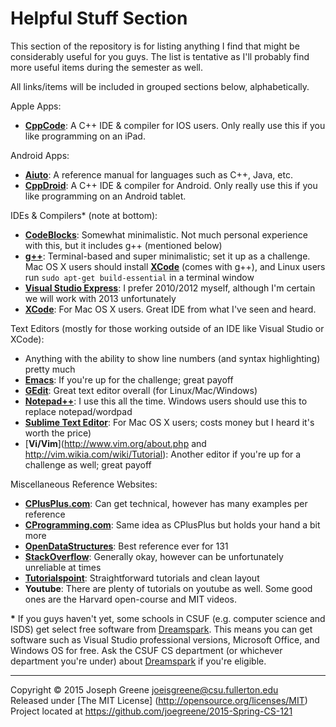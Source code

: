 Helpful Stuff Section
=====================

This section of the repository is for listing anything I find that might be considerably useful for you guys. The list is 
tentative as I'll probably find more useful items during the semester as well.

All links/items will be included in grouped sections below, alphabetically.

Apple Apps:
- [__CppCode__](https://itunes.apple.com/us/app/cppcode-offline-c-c++-ide/id936694712?mt=8): A C++ IDE & compiler for IOS users. Only really use this if you like programming on an iPad.

Android Apps:
- [__Aiuto__](https://play.google.com/store/apps/details?id=in.nishitp.aiuto&hl=en): A reference manual for languages such as C++, Java, etc.
- [__CppDroid__](https://play.google.com/store/apps/details?id=name.antonsmirnov.android.cppdroid&hl=en): A C++ IDE & compiler for Android. Only really use this if you like programming on an Android tablet.

IDEs & Compilers* (note at bottom):
- [__CodeBlocks__](http://www.codeblocks.org/): Somewhat minimalistic. Not much personal experience with this, but it includes g++ (mentioned below)
- [__g++__](http://www.horstmann.com/bigcpp/help/gnuwindows/): Terminal-based and super minimalistic; set it up as a challenge. Mac OS X users should install [__XCode__](https://developer.apple.com/xcode/) (comes with g++), and Linux users run `sudo apt-get build-essential` in a terminal window
- [__Visual Studio Express__](https://www.visualstudio.com/en-us/products/visual-studio-express-vs.aspx): I prefer 2010/2012 myself, although I'm certain we will work with 2013 unfortunately
- [__XCode__](https://developer.apple.com/xcode/): For Mac OS X users. Great IDE from what I've seen and heard.

Text Editors (mostly for those working outside of an IDE like Visual Studio or XCode):
- Anything with the ability to show line numbers (and syntax highlighting) pretty much
- [__Emacs__](http://www.gnu.org/software/emacs/tour/): If you're up for the challenge; great payoff
- [__GEdit__](https://wiki.gnome.org/Apps/Gedit): Great text editor overall (for Linux/Mac/Windows)
- [__Notepad++__](https://notepad-plus-plus.org/): I use this all the time. Windows users should use this to replace notepad/wordpad
- [__Sublime Text Editor__](http://www.sublimetext.com/): For Mac OS X users; costs money but I heard it's worth the price)
- [__Vi/Vim__](http://www.vim.org/about.php and http://vim.wikia.com/wiki/Tutorial): Another editor if you're up for a challenge as well; great payoff

Miscellaneous Reference Websites:
- [__CPlusPlus.com__](http://www.cplusplus.com/): Can get technical, however has many examples per reference
- [__CProgramming.com__](http://www.cprogramming.com/tutorial/c++-tutorial.html): Same idea as CPlusPlus but holds your hand a bit more
- [__OpenDataStructures__](http://opendatastructures.org/): Best reference ever for 131 
- [__StackOverflow__](http://stackoverflow.com/): Generally okay, however can be unfortunately unreliable at times
- [__Tutorialspoint__](http://www.tutorialspoint.com/cplusplus/): Straightforward tutorials and clean layout
- __Youtube__: There are plenty of tutorials on youtube as well. Some good ones are the Harvard open-course and MIT videos.

__*__ If you guys haven't yet, some schools in CSUF (e.g. computer science and ISDS) get select free software from 
[Dreamspark](https://www.dreamspark.com/). This means you can get software such as Visual Studio professional versions, 
Microsoft Office, and Windows OS for free. Ask the CSUF CS department (or whichever department you're under) about 
[Dreamspark](https://www.dreamspark.com/) if you're eligible.

-------------------------------------------------------------------------------

Copyright &copy; 2015 Joseph Greene <joeisgreene@csu.fullerton.edu>  
Released under [The MIT License] (http://opensource.org/licenses/MIT)  
Project located at <https://github.com/joegreene/2015-Spring-CS-121>
